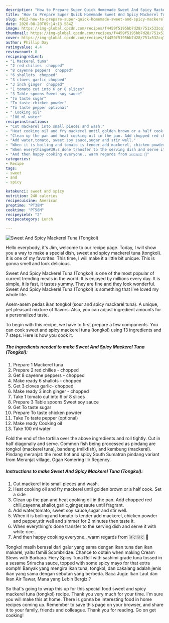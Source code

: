 ```yaml
---
description: "How to Prepare Super Quick Homemade Sweet And Spicy Mackerel Tuna (Tongkol)"
title: "How to Prepare Super Quick Homemade Sweet And Spicy Mackerel Tuna (Tongkol)"
slug: 4012-how-to-prepare-super-quick-homemade-sweet-and-spicy-mackerel-tuna-tongkol
date: 2020-08-20T09:14:13.584Z
image: https://img-global.cpcdn.com/recipes/f4459f5195bb7d28/751x532cq70/sweet-and-spicy-mackerel-tuna-tongkol-recipe-main-photo.jpg
thumbnail: https://img-global.cpcdn.com/recipes/f4459f5195bb7d28/751x532cq70/sweet-and-spicy-mackerel-tuna-tongkol-recipe-main-photo.jpg
cover: https://img-global.cpcdn.com/recipes/f4459f5195bb7d28/751x532cq70/sweet-and-spicy-mackerel-tuna-tongkol-recipe-main-photo.jpg
author: Phillip Day
ratingvalue: 4.4
reviewcount: 8
recipeingredient:
- "1 Mackerel tuna"
- "2 red chilies  chopped"
- "8 cayenne peppers  chopped"
- "6 shallots  chopped"
- "3 cloves garlic chopped"
- "3 inch ginger  chopped"
- "1 tomato cut into 6 or 8 slices"
- "3 Table spoons Sweet soy sauce"
- "To taste sugar"
- "To taste chicken powder"
- "To taste pepper optional"
- " Cooking oil"
- "100 ml water"
recipeinstructions:
- "Cut mackerel into small pieces and wash."
- "Heat cooking oil and fry mackerel until golden brown or a half cook. Set a side"
- "Clean up the pan and heat cooking oil in the pan. Add chopped red chili,cayenne,shallot,garlic,ginger,saute until fragrant."
- "Add water,tomato, sweet soy sauce,sugar and stir well."
- "When it is boiling and tomato is tender add mackerel, chicken powder and pepper,stir well and simmer for 2 minutes then taste it."
- "When everything&#39;s done transfer to the serving dish and serve it with white rice.."
- "And then happy cooking everyone.. warm regards from 🇲🇨🇲🇨 🙏"
categories:
- Recipe
tags:
- sweet
- and
- spicy

katakunci: sweet and spicy 
nutrition: 240 calories
recipecuisine: American
preptime: "PT38M"
cooktime: "PT58M"
recipeyield: "2"
recipecategory: Lunch

---
```



![Sweet And Spicy Mackerel Tuna (Tongkol)](https://img-global.cpcdn.com/recipes/f4459f5195bb7d28/751x532cq70/sweet-and-spicy-mackerel-tuna-tongkol-recipe-main-photo.jpg)

Hello everybody, it's Jim, welcome to our recipe page. Today, I will show you a way to make a special dish, sweet and spicy mackerel tuna (tongkol). It is one of my favorites. This time, I will make it a little bit unique. This is gonna smell and look delicious.

Sweet And Spicy Mackerel Tuna (Tongkol) is one of the most popular of current trending meals in the world. It is enjoyed by millions every day. It is simple, it is fast, it tastes yummy. They are fine and they look wonderful. Sweet And Spicy Mackerel Tuna (Tongkol) is something that I've loved my whole life.

Asem-asem pedas ikan tongkol (sour and spicy mackarel tuna). A unique, yet pleasant mixture of flavors. Also, you can adjust ingredient amounts for a personalized taste.


To begin with this recipe, we have to first prepare a few components. You can cook sweet and spicy mackerel tuna (tongkol) using 13 ingredients and 7 steps. Here is how you cook it.

<!--inarticleads1-->

##### The ingredients needed to make Sweet And Spicy Mackerel Tuna (Tongkol):

1. Prepare 1 Mackerel tuna
1. Prepare 2 red chilies - chopped
1. Get 8 cayenne peppers - chopped
1. Make ready 6 shallots - chopped
1. Get 3 cloves garlic- chopped
1. Make ready 3 inch ginger - chopped
1. Take 1 tomato cut into 6 or 8 slices
1. Prepare 3 Table spoons Sweet soy sauce
1. Get To taste sugar
1. Prepare To taste chicken powder
1. Take To taste pepper (optional)
1. Make ready  Cooking oil
1. Take 100 ml water


Fold the end of the tortilla over the above ingredients and roll tightly. Cut in half diagonally and serve. Common fish being processed as pindang are tongkol (mackerel tuna), bandeng (milkfish), and kembung (mackerel). Pindang meranjat: the most hot and spicy South Sumatran pindang variant from Meranjat village, Ogan Komering Ilir Regency. 

<!--inarticleads2-->

##### Instructions to make Sweet And Spicy Mackerel Tuna (Tongkol):

1. Cut mackerel into small pieces and wash.
1. Heat cooking oil and fry mackerel until golden brown or a half cook. Set a side
1. Clean up the pan and heat cooking oil in the pan. Add chopped red chili,cayenne,shallot,garlic,ginger,saute until fragrant.
1. Add water,tomato, sweet soy sauce,sugar and stir well.
1. When it is boiling and tomato is tender add mackerel, chicken powder and pepper,stir well and simmer for 2 minutes then taste it.
1. When everything&#39;s done transfer to the serving dish and serve it with white rice..
1. And then happy cooking everyone.. warm regards from 🇲🇨🇲🇨 🙏


Tongkol masih berasal dari galur yang sama dengan ikan tuna dan ikan makarel, yaitu famili Scombridae. Chance to obtain when making Cream Stews with Barbara. Fiery Spicy Tuna Roll with sashimi grade tuna tossed in a sesame Sriracha sauce, topped with some spicy mayo for that extra oomph! Banyak yang mengira ikan tuna, tongkol, dan cakalang adalah jenis ikan yang sama dengan sebutan yang berbeda. Baca Juga: Ikan Laut dan Ikan Air Tawar, Mana yang Lebih Bergizi? 

So that's going to wrap this up for this special food sweet and spicy mackerel tuna (tongkol) recipe. Thank you very much for your time. I'm sure you will make this at home. There is gonna be interesting food in home recipes coming up. Remember to save this page on your browser, and share it to your family, friends and colleague. Thank you for reading. Go on get cooking!
